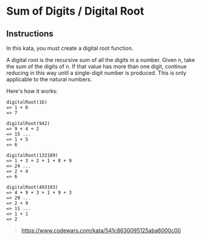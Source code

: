 # Sum of Digits / Digital Root

## Instructions

In this kata, you must create a digital root function.

A digital root is the recursive sum of all the digits in a number. Given n, take the sum of the digits of n. If that value has more than one digit, continue reducing in this way until a single-digit number is produced. This is only applicable to the natural numbers.

Here's how it works:

```
digitalRoot(16)
=> 1 + 6
=> 7

digitalRoot(942)
=> 9 + 4 + 2
=> 15 ...
=> 1 + 5
=> 6

digitalRoot(132189)
=> 1 + 3 + 2 + 1 + 8 + 9
=> 24 ...
=> 2 + 4
=> 6

digitalRoot(493193)
=> 4 + 9 + 3 + 1 + 9 + 3
=> 29 ...
=> 2 + 9
=> 11 ...
=> 1 + 1
=> 2
```

> https://www.codewars.com/kata/541c8630095125aba6000c00
